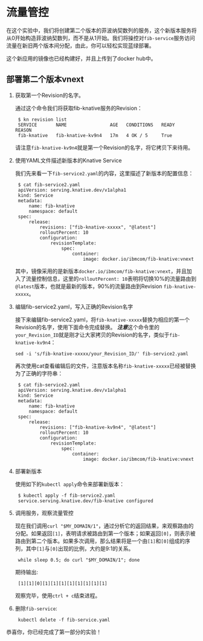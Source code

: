 # 流量管控

在这个实验中，我们将创建第二个版本的菲波纳契数列的服务，这个新版本服务将从0开始构造菲波纳契数列，而不是从1开始。我们将操控对`fib-service`服务访问流量在新旧两个版本间分配，由此，你可以轻松实现蓝绿部署。

这个新应用的镜像也已经构建好，并且上传到了docker hub中。

## 部署第二个版本vnext

1. 获取第一个Revision的名字。

   通过这个命令我们将获取fib-knative服务的Revision：
   ```text
    $ kn revision list
    SERVICE       NAME                AGE   CONDITIONS   READY   REASON
    fib-knative   fib-knative-kv9n4   17m   4 OK / 5     True
   ```
   请注意`fib-knative-kv9n4`就是第一个Revision的名字，将它拷贝下来待用。

2. 使用YAML文件描述新版本的Knative Service

   我们先来看一下`fib-service2.yaml`的内容，这里描述了新版本的配置信息：
   ```text
    $ cat fib-service2.yaml
    apiVersion: serving.knative.dev/v1alpha1
    kind: Service
    metadata:
        name: fib-knative
        namespace: default
    spec:
        release:
            revisions: ["fib-knative-xxxxx", "@latest"]
            rolloutPercent: 10
            configuration:
                revisionTemplate:
                    spec:
                        container:
                            image: docker.io/ibmcom/fib-knative:vnext
   ```
   其中，镜像采用的是新版本`docker.io/ibmcom/fib-knative:vnext`，并且加入了流量控制信息，这里的`rolloutPercent: 10`表明将切换10%的流量路由到`@latest`版本，也就是最新的版本，90%的流量路由到Revision `fib-knative-xxxxx`。

3. 编辑fib-service2.yaml，写入正确的Revision名字

   接下来编辑fib-service2.yaml，将`fib-knative-xxxxx`替换为相应的第一个Revision的名字，使用下面命令完成替换。
   ***注意***这个命令里的`your_Revision_ID`就是刚才让大家拷贝的Revision的名字，类似于`fib-knative-kv9n4`：
   ```
   sed -i 's/fib-knative-xxxxx/your_Revision_ID/' fib-service2.yaml
   ```
   再次使用cat查看编辑后的文件，注意版本名称`fib-knative-xxxxx`已经被替换为了正确的字符串：
   ```text
    $ cat fib-service2.yaml
    apiVersion: serving.knative.dev/v1alpha1
    kind: Service
    metadata:
        name: fib-knative
        namespace: default
    spec:
        release:
            revisions: ["fib-knative-kv9n4", "@latest"]
            rolloutPercent: 10
            configuration:
                revisionTemplate:
                    spec:
                        container:
                            image: docker.io/ibmcom/fib-knative:vnext
   ```

3. 部署新版本

   使用如下的`kubectl apply`命令来部署新版本：
   ```text
    $ kubectl apply -f fib-service2.yaml
    service.serving.knative.dev/fib-knative configured
   ```

5. 调用服务，观察流量管控

   现在我们调用`curl "$MY_DOMAIN/1"`，通过分析它的返回结果，来观察路由的分配。如果返回`[1]`，表明请求被路由到第一个版本；如果返回`[0]`，则表示被路由到第二个版本。如果多次调用，那么结果将是一个由`[1]`和`[0]`组成的序列，其中`[1]`与`[0]`出现的比例，大约是9:1的关系。

   ```text
    while sleep 0.5; do curl "$MY_DOMAIN/1"; done
   ```

   期待输出:

   ```text
    [1][1][0][1][1][1][1][1][1][1][1]
   ```

   观察完毕，使用`ctrl + c`结束进程。

7. 删除`fib-service`:

   ```text
    kubectl delete -f fib-service.yaml
   ```

恭喜你，你已经完成了第一部分的实验！

